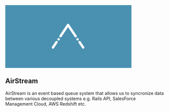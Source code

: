 <img src="assets/airstream-logo.png" alt="AirStream Logo" align="center" height="200" width="400" > 

## AirStream

AirStream is an event based queue system that allows us to syncronize data between various decoupled systems e.g. Rails API, SalesForce Management Cloud, AWS Redshift etc.


